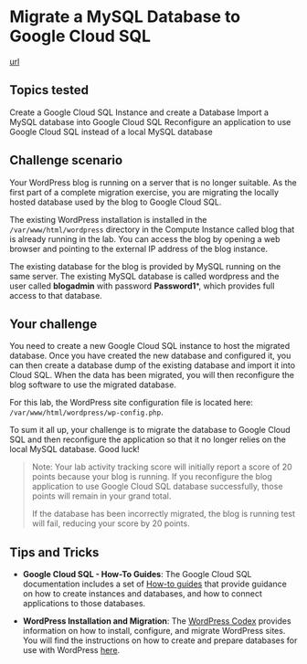 # Migrate a MySQL Database to Google Cloud SQL

[url](https://google.qwiklabs.com/focuses/1740?parent=catalog)

## Topics tested

Create a Google Cloud SQL Instance and create a Database
Import a MySQL database into Google Cloud SQL
Reconfigure an application to use Google Cloud SQL instead of a local MySQL database

## Challenge scenario

Your WordPress blog is running on a server that is no longer suitable. As the first part of a complete migration exercise, you are migrating the locally hosted database used by the blog to Google Cloud SQL.

The existing WordPress installation is installed in the `/var/www/html/wordpress` directory in the Compute Instance called blog that is already running in the lab. You can access the blog by opening a web browser and pointing to the external IP address of the blog instance.

The existing database for the blog is provided by MySQL running on the same server. The existing MySQL database is called wordpress and the user called **blogadmin** with password **Password1***, which provides full access to that database.

## Your challenge

You need to create a new Google Cloud SQL instance to host the migrated database. Once you have created the new database and configured it, you can then create a database dump of the existing database and import it into Cloud SQL. When the data has been migrated, you will then reconfigure the blog software to use the migrated database.

For this lab, the WordPress site configuration file is located here: `/var/www/html/wordpress/wp-config.php`.

To sum it all up, your challenge is to migrate the database to Google Cloud SQL and then reconfigure the application so that it no longer relies on the local MySQL database. Good luck!

> Note: Your lab activity tracking score will initially report a score of 20 points because your blog is running. If you reconfigure the blog application to use Google Cloud SQL database successfully, those points will remain in your grand total.
> 
> If the database has been incorrectly migrated, the blog is running test will fail, reducing your score by 20 points.

## Tips and Tricks

- **Google Cloud SQL - How-To Guides**: The Google Cloud SQL documentation includes a set of [How-to guides](https://cloud.google.com/sql/docs/mysql/how-to) that provide guidance on how to create instances and databases, and how to connect applications to those databases.

- **WordPress Installation and Migration**: The [WordPress Codex](https://codex.wordpress.org/Installing_WordPress) provides information on how to install, configure, and migrate WordPress sites. You will find the instructions on how to create and prepare databases for use with WordPress [here](https://codex.wordpress.org/Installing_WordPress#Detailed_Instructions).